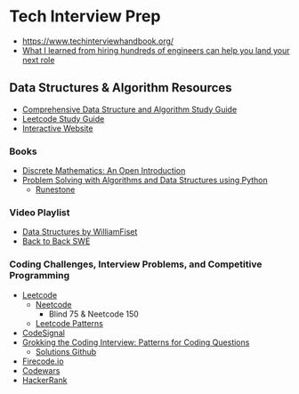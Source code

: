 # Tech Interview Prep
- https://www.techinterviewhandbook.org/
- [What I learned from hiring hundreds of engineers can help you land your next role](https://stackoverflow.blog/2020/09/23/hiring-jobs-candidates-software-coding-programmers-teresa-dietrich/)

## Data Structures & Algorithm Resources
- [Comprehensive Data Structure and Algorithm Study Guide](https://leetcode.com/discuss/general-discussion/494279/comprehensive-data-structure-and-algorithm-study-guide)
- [Leetcode Study Guide](https://www.reddit.com/r/cscareerquestions/comments/eb1e2b/my_leetcode_study_guide/?sort=new)
- [Interactive Website](https://www.redblobgames.com/)

### Books
- [Discrete Mathematics: An Open Introduction](http://discrete.openmathbooks.org/dmoi2/dmoi.html)
- [Problem Solving with Algorithms and Data Structures using Python](https://runestone.academy/ns/books/published/pythonds3/index.html)
    - [Runestone](https://runestone.academy/runestone/books/index)

### Video Playlist
- [Data Structures by WilliamFiset](https://www.youtube.com/playlist?list=PLDV1Zeh2NRsB6SWUrDFW2RmDotAfPbeHu)
- [Back to Back SWE](https://www.youtube.com/c/BackToBackSWE/videos)

### Coding Challenges, Interview Problems, and Competitive Programming
- [Leetcode](https://leetcode.com)
    - [Neetcode](https://neetcode.io/)
        -  Blind 75 & Neetcode 150 
    - [Leetcode Patterns](https://seanprashad.com/leetcode-patterns/)
- [CodeSignal](https://codesignal.com)
- [Grokking the Coding Interview: Patterns for Coding Questions](https://www.educative.io/courses/grokking-the-coding-interview)
    - [Solutions Github](https://github.com/cl2333/Grokking-the-Coding-Interview-Patterns-for-Coding-Questions)
- [Firecode.io]()
- [Codewars](https://www.codewars.com)
- [HackerRank](https://www.hackerrank.com)
